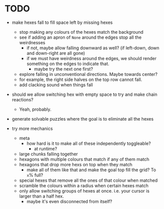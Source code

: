 # TODO

* make hexes fall to fill space left by missing hexes
  * stop making any colours of the hexes match the background
  * see if adding an apron of `None` around the edges stop all the weirdnesses
    * if not, maybe allow falling downward as well? (if left-down, down and down-right are all gone)
    * if we must have weirdness around the edges, we should render something on the edges to indicate that.
      * maybe try the next one first?
  * explore falling in unconventional directions. Maybe towards center?
  * for example, the right side halves on the top row cannot fall.
  * add clacking sound when things fall


* should we allow switching hex with empty space to try and make chain reactions?
  * Yeah, probably.

* generate solvable puzzles where the goal is to eliminate all the hexes

* try more mechanics
  * meta
    * how hard is it to make all of these independently toggleable?
      * at runtime?
  * large chunks falling together
  * hexagons with multiple colours that match if any of them match
  * hexagons that drop more hexs on top when they match
    * make all of them like that and make the goal top fill the grid? To `x`% full?
  * special hexes that remove all the ones of that colour when matched
  * scramble the colours within a radius when certain hexes match
  * only allow switching groups of hexes at once. i.e. your cursor is larger than a half hex.
    * maybe it's even disconnected from itself?
